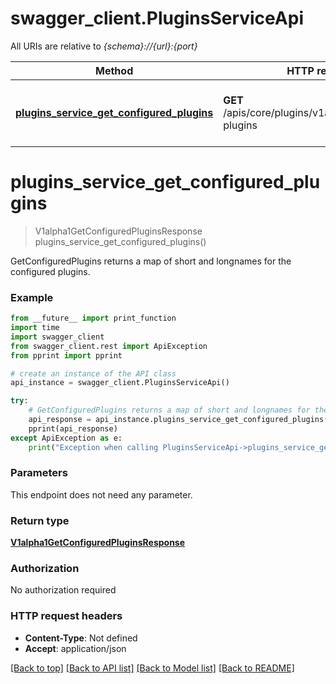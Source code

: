 # swagger_client.PluginsServiceApi

All URIs are relative to *{schema}://{url}:{port}*

Method | HTTP request | Description
------------- | ------------- | -------------
[**plugins_service_get_configured_plugins**](PluginsServiceApi.md#plugins_service_get_configured_plugins) | **GET** /apis/core/plugins/v1alpha1/configured-plugins | GetConfiguredPlugins returns a map of short and longnames for the configured plugins.

# **plugins_service_get_configured_plugins**
> V1alpha1GetConfiguredPluginsResponse plugins_service_get_configured_plugins()

GetConfiguredPlugins returns a map of short and longnames for the configured plugins.

### Example
```python
from __future__ import print_function
import time
import swagger_client
from swagger_client.rest import ApiException
from pprint import pprint

# create an instance of the API class
api_instance = swagger_client.PluginsServiceApi()

try:
    # GetConfiguredPlugins returns a map of short and longnames for the configured plugins.
    api_response = api_instance.plugins_service_get_configured_plugins()
    pprint(api_response)
except ApiException as e:
    print("Exception when calling PluginsServiceApi->plugins_service_get_configured_plugins: %s\n" % e)
```

### Parameters
This endpoint does not need any parameter.

### Return type

[**V1alpha1GetConfiguredPluginsResponse**](V1alpha1GetConfiguredPluginsResponse.md)

### Authorization

No authorization required

### HTTP request headers

 - **Content-Type**: Not defined
 - **Accept**: application/json

[[Back to top]](#) [[Back to API list]](../README.md#documentation-for-api-endpoints) [[Back to Model list]](../README.md#documentation-for-models) [[Back to README]](../README.md)

